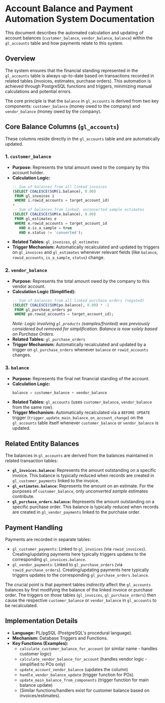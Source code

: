 # Account Balance and Payment Automation System Documentation

This document describes the automated calculation and updating of account balances (`customer_balance`, `vendor_balance`, `balance`) within the `gl_accounts` table and how payments relate to this system.

## Overview

The system ensures that the financial standing represented in the `gl_accounts` table is always up-to-date based on transactions recorded in related tables (invoices, estimates, purchase orders). This automation is achieved through PostgreSQL functions and triggers, minimizing manual calculations and potential errors.

The core principle is that the `balance` in `gl_accounts` is derived from two key components: `customer_balance` (money owed to the company) and `vendor_balance` (money owed by the company).

## Core Balance Columns (`gl_accounts`)

These columns reside directly in the `gl_accounts` table and are automatically updated.

### 1. `customer_balance`

*   **Purpose:** Represents the total amount owed *to* the company by this account holder.
*   **Calculation Logic:**
    ```sql
    -- Sum of balances from all linked invoices
    (SELECT COALESCE(SUM(i.balance), 0.00) 
     FROM gl_invoices i 
     WHERE i.rowid_accounts = target_account_id)
    +
    -- Sum of balances from linked, unconverted sample estimates
    (SELECT COALESCE(SUM(e.balance), 0.00) 
     FROM gl_estimates e 
     WHERE e.rowid_accounts = target_account_id 
       AND e.is_a_sample = true 
       AND e.status != 'converted');
    ```
*   **Related Tables:** `gl_invoices`, `gl_estimates`
*   **Trigger Mechanism:** Automatically recalculated and updated by triggers on `gl_invoices` and `gl_estimates` whenever relevant fields (like `balance`, `rowid_accounts`, `is_a_sample`, `status`) change.

### 2. `vendor_balance`

*   **Purpose:** Represents the total amount owed *by* the company to this vendor account.
*   **Calculation Logic (Simplified):**
    ```sql
    -- Sum of balances from all linked purchase orders (negated)
    (SELECT COALESCE(SUM(po.balance), 0.00) * -1 
     FROM gl_purchase_orders po 
     WHERE po.rowid_accounts = target_account_id);
    ```
    *Note: Logic involving `gl_products` (samples/fronted) was previously considered but removed for simplification. Balance is now solely based on Purchase Orders.*
*   **Related Tables:** `gl_purchase_orders`
*   **Trigger Mechanism:** Automatically recalculated and updated by a trigger on `gl_purchase_orders` whenever `balance` or `rowid_accounts` changes.

### 3. `balance`

*   **Purpose:** Represents the final net financial standing of the account.
*   **Calculation Logic:**
    ```sql
    balance = customer_balance + vendor_balance
    ```
*   **Related Tables:** `gl_accounts` (uses `customer_balance`, `vendor_balance` from the same row).
*   **Trigger Mechanism:** Automatically recalculated via a `BEFORE UPDATE` trigger (`trigger_update_main_balance_on_account_change`) on the `gl_accounts` table itself whenever `customer_balance` or `vendor_balance` is updated.

## Related Entity Balances

The balances in `gl_accounts` are derived from the balances maintained in related transaction tables:

*   **`gl_invoices.balance`:** Represents the amount outstanding on a specific invoice. This balance is typically reduced when records are created in `gl_customer_payments` linked to the invoice.
*   **`gl_estimates.balance`:** Represents the amount on an estimate. For the purposes of `customer_balance`, only *unconverted sample* estimates contribute.
*   **`gl_purchase_orders.balance`:** Represents the amount outstanding on a specific purchase order. This balance is typically reduced when records are created in `gl_vendor_payments` linked to the purchase order.

## Payment Handling

Payments are recorded in separate tables:

*   `gl_customer_payments`: Linked to `gl_invoices` (via `rowid_invoices`). Creating/updating payments here typically triggers updates to the corresponding `gl_invoices.balance`.
*   `gl_vendor_payments`: Linked to `gl_purchase_orders` (via `rowid_purchase_orders`). Creating/updating payments here typically triggers updates to the corresponding `gl_purchase_orders.balance`.

The crucial point is that payment tables *indirectly* affect the `gl_accounts` balances by first modifying the balance of the linked invoice or purchase order. The triggers on *those* tables (`gl_invoices`, `gl_purchase_orders`) then cause the respective `customer_balance` or `vendor_balance` in `gl_accounts` to be recalculated.

## Implementation Details

*   **Language:** PL/pgSQL (PostgreSQL's procedural language).
*   **Mechanism:** Database Triggers and Functions.
*   **Key Functions (Examples):**
    *   `calculate_customer_balance_for_account` (or similar name - handles customer logic)
    *   `calculate_vendor_balance_for_account` (handles vendor logic - simplified to POs only)
    *   `update_account_vendor_balance` (updates the column)
    *   `handle_vendor_balance_update` (trigger function for POs)
    *   `update_main_balance_from_components` (trigger function for main balance update)
    *   (Similar functions/handlers exist for customer balance based on invoices/estimates).
